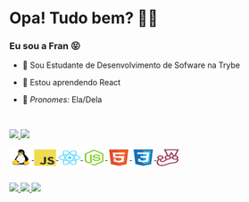 # Opa! Tudo bem? :ok_woman:

### Eu sou a Fran :stuck_out_tongue_closed_eyes:

- 🔭 Sou Estudante de Desenvolvimento de Sofware na Trybe

- 🌱 Estou aprendendo React

- :unicorn: _Pronomes:_ Ela/Dela

<br
/>
<div
>
  <a
    href="https://github.com/ribeirofrv">
  <img
    height="170em"
    src="https://github-readme-stats.vercel.app/api?username=ribeirofrv&show_icons=true&theme=dracula&include_all_commits=true&count_private=true"/>
  <img
    height="170em"
    src="https://github-readme-stats.vercel.app/api/top-langs/?username=ribeirofrv&layout=compact&langs_count=8&theme=dracula"/>
</div>

<div
 style="display: inline_block">
 <br
 >
  <img
    align="center"
    alt="Fran-linux" height="30" width="40"
    src="https://raw.githubusercontent.com/devicons/devicon/master/icons/linux/linux-original.svg">
  <img
    align="center"
    alt="Fran-Js" height="30" width="40"
    src="https://raw.githubusercontent.com/devicons/devicon/master/icons/javascript/javascript-original.svg">
  <img
    align="center"
    alt="Fran-React" height="30" width="40"
    src="https://raw.githubusercontent.com/devicons/devicon/master/icons/react/react-original.svg">
  <img
    align="center"
    alt="Fran-Node" height="30" width="40"
    src="https://raw.githubusercontent.com/devicons/devicon/master/icons/nodejs/nodejs-original.svg">
  <img
    align="center"
    alt="Fran-HTML" height="30" width="40"
    src="https://raw.githubusercontent.com/devicons/devicon/master/icons/html5/html5-original.svg">
  <img
    align="center"
    alt="Fran-CSS" height="30" width="40"
    src="https://raw.githubusercontent.com/devicons/devicon/master/icons/css3/css3-original.svg">
  <img
    align="center"
    alt="Fran-Jest" height="30" width="40"
    src="https://raw.githubusercontent.com/devicons/devicon/master/icons/jest/jest-plain.svg">
</div>

##

<div
>
  <a
  href = "mailto: ribeirofrv@gmail.com">
    <img
    src="https://img.shields.io/badge/-Gmail-%23EA4335?style=for-the-badge&logo=gmail&logoColor=white" target="_blank">
  </a>
  <a
    href="https://www.linkedin.com/in/ribeirofrv/" target="_blank">
    <img
      src="https://img.shields.io/badge/-LinkedIn-%230077B5?style=for-the-badge&logo=linkedin&logoColor=white" target="_blank">
  </a>
  <a
    href="https://www.twitter.com/ribeirofrv">
      <img
        src="https://img.shields.io/badge/Twitter-1DA1F2?style=for-the-badge&logo=twitter&logoColor=white" target="_blank">
  </a>
</div>
